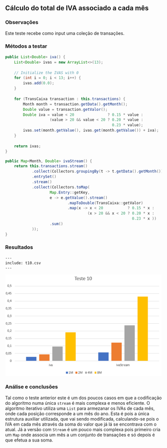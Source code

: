 ## Cálculo do total de IVA associado a cada mês

### Observações

Este teste recebe como input uma coleção de transações.

### Métodos a testar

```{.java caption="Cálculo do total de IVA para cada mês"}
public List<Double> iva() {
    List<Double> ivas = new ArrayList<>(13);

    // Initialize the IVAS with 0
    for (int i = 0; i < 13; i++) {
        ivas.add(0.0);
    }

    for (TransCaixa transaction : this.transactions) {
        Month month = transaction.getData().getMonth();
        Double value = transaction.getValor();
        Double iva = value < 20               ? 0.15 * value :
                    (value > 20 && value < 20 ? 0.20 * value :
                                                0.23 * value);
        ivas.set(month.getValue(), ivas.get(month.getValue()) + iva);
    }

    return ivas;
}
```

```{.java caption="Cálculo do total de IVA para cada mês, com recurso a streams"}
public Map<Month, Double> ivaStream() {
    return this.transactions.stream()
            .collect(Collectors.groupingBy(t -> t.getData().getMonth()))
            .entrySet()
            .stream()
            .collect(Collectors.toMap(
                    Map.Entry::getKey,
                    e -> e.getValue().stream()
                            .mapToDouble(TransCaixa::getValor)
                            .map(x -> x < 20           ? 0.15 * x :
                                     (x > 20 && x < 20 ? 0.20 * x :
                                                         0.23 * x ))
                    .sum()
            ));
}  
```



### Resultados

```table
---
include: t10.csv
---
```

![Representação gráfica destes resultados](charts/t10-2.PNG)


### Análise e conclusões

Tal como o teste anterior este é um dos poucos casos em que a codificação do
algoritmo numa única `stream` é mais complexa e menos eficiente.
O algoritmo iterativo utiliza uma `List` para armezanar os IVAs de cada mês,
onde cada posição corresponde a um mês do ano. Esta é pois a única estrutura
auxiliar utilizada, que vai sendo modificada, calculando-se pois o IVA em cada
mês através da soma do valor que já lá se encontrava com o atual. Já a versão
com `Stream` é um pouco mais complexa pois primeiro cria um `Map` onde associa
um mês a um conjunto de transações e só depois é que efetua a sua soma.
